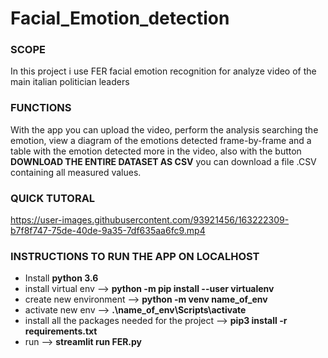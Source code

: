 # Facial_Emotion_detection

### SCOPE
In this project i use FER facial emotion recognition for analyze video of the main italian politician leaders

### FUNCTIONS
With the app you can upload the video, perform the analysis searching the emotion, view a diagram of the emotions detected frame-by-frame and a table with the emotion detected more in the video, also with the button **DOWNLOAD THE ENTIRE DATASET AS CSV** you can download a file .CSV containing all measured values.

### QUICK TUTORAL
https://user-images.githubusercontent.com/93921456/163222309-b7f8f747-75de-40de-9a35-7df635aa6fc9.mp4

### INSTRUCTIONS TO RUN THE APP ON LOCALHOST

- Install **python 3.6**
- install virtual env --> **python -m pip install --user virtualenv**
- create new environment --> **python -m venv name_of_env**
- activate new env --> **.\name_of_env\Scripts\activate**
- install all the packages needed for the project --> **pip3 install -r requirements.txt**
- run --> **streamlit run FER.py**
